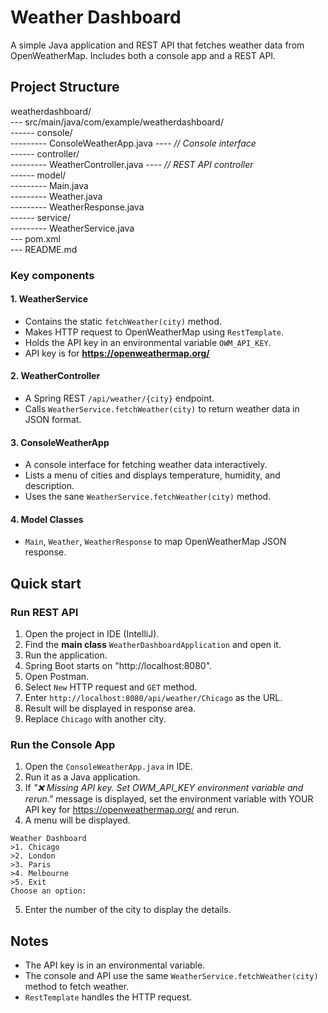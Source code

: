 # Weather Dashboard  

A simple Java application and REST API that fetches weather data from OpenWeatherMap. Includes both a console app and a REST API.  


## Project Structure  

weatherdashboard/  
--- src/main/java/com/example/weatherdashboard/  
------ console/  
--------- ConsoleWeatherApp.java ---- *// Console interface*  
------ controller/  
--------- WeatherController.java ---- *// REST API controller*  
------ model/  
--------- Main.java  
--------- Weather.java  
--------- WeatherResponse.java  
------ service/  
--------- WeatherService.java  
--- pom.xml  
--- README.md  

### Key components  

#### 1. WeatherService  
- Contains the static `fetchWeather(city)` method.
- Makes HTTP request to OpenWeatherMap using `RestTemplate`.
- Holds the API key in an environmental variable `OWM_API_KEY`.
- API key is for **https://openweathermap.org/**

#### 2. WeatherController
- A Spring REST `/api/weather/{city}` endpoint.  
- Calls `WeatherService.fetchWeather(city)` to return weather data in JSON format.  

#### 3. ConsoleWeatherApp
- A console interface for fetching weather data interactively.  
- Lists a menu of cities and displays temperature, humidity, and description.  
- Uses the sane `WeatherService.fetchWeather(city)` method.  

#### 4. Model Classes    
- `Main`, `Weather`, `WeatherResponse` to map OpenWeatherMap JSON response.  

## Quick start  

### Run REST API  

1. Open the project in IDE (IntelliJ).
2. Find the **main class** `WeatherDashboardApplication` and open it.  
3. Run the application.
4. Spring Boot starts on "http://localhost:8080".  
5. Open Postman.  
6. Select `New` HTTP request and `GET` method.
7. Enter `http://localhost:8080/api/weather/Chicago` as the URL.
8. Result will be displayed in response area.
9. Replace `Chicago` with another city.  

### Run the Console App  

1. Open the `ConsoleWeatherApp.java` in IDE.
2. Run it as a Java application.
3. If *"❌ Missing API key. Set OWM_API_KEY environment variable and rerun."* message is displayed, set the environment variable with YOUR API key for https://openweathermap.org/ and rerun. 
4. A menu will be displayed.

```
Weather Dashboard
>1. Chicago
>2. London
>3. Paris
>4. Melbourne
>5. Exit  
Choose an option:
```  
5. Enter the number of the city to display the details.

## Notes

- The API key is in an environmental variable.
- The console and API use the same `WeatherService.fetchWeather(city)` method to fetch weather.
- `RestTemplate` handles the HTTP request.

